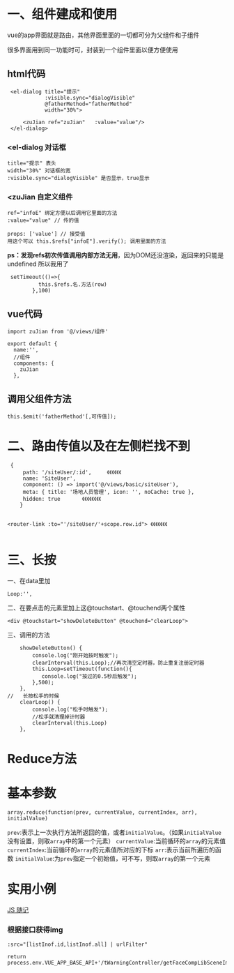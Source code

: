 # 一、组件建成和使用

vue的app界面就是路由，其他界面里面的一切都可分为父组件和子组件

很多界面用到同一功能时可，封装到一个组件里面以便方便使用

## html代码

```
 <el-dialog title="提示"
  			:visible.sync="dialogVisible"
  			@fatherMethod="fatherMethod"
  			width="30%">
  			
     <zuJian ref="zuJian"   :value="value"/>
 </el-dialog>
```

###  <el-dialog 对话框

```
title="提示" 表头
width="30%" 对话框的宽
:visible.sync="dialogVisible" 是否显示，true显示

```

### <zuJian 自定义组件

```
ref="infoE" 绑定方便以后调用它里面的方法
:value="value" // 传的值

props: ['value'] // 接受值
用这个可以 this.$refs["infoE"].verify(); 调用里面的方法
```

**ps：发现refs初次传值调用内部方法无用**，因为DOM还没渲染，返回来的只能是undefined
所以我用了

```
 setTimeout(()=>{
          this.$refs.名.方法(row)
        },100)
```

## vue代码

```
import zuJian from '@/views/组件'

export default {
  name:'',
  //组件
  components: {
    zuJian 
  },
```

## 调用父组件方法

```
this.$emit('fatherMethod'[,可传值]);

```



# 二、路由传值以及在左侧栏找不到

```
 {
     path: '/siteUser/:id',		《《《《《《
     name: 'SiteUser',
     component: () => import('@/views/basic/siteUser'),
     meta: { title: '场地人员管理', icon: '', noCache: true },
     hidden: true		《《《《《《《《
    }
    
    
<router-link :to="'/siteUser/'+scope.row.id"> 《《《《《《《


```

# 三、长按

一、在data里加

```
Loop:'',
```

二、在要点击的元素里加上这@touchstart、@touchend两个属性

```
<div @touchstart="showDeleteButton" @touchend="clearLoop">
```

三、调用的方法

```
    showDeleteButton() {
     	console.log("刚开始按时触发");
        clearInterval(this.Loop);//再次清空定时器，防止重复注册定时器
        this.Loop=setTimeout(function(){
           console.log("按过的0.5秒后触发");
        },500);
    },
//   长按松手的时候
    clearLoop() {
        console.log("松手时触发");
        //松手就清理掉计时器
      	clearInterval(this.Loop)
    },
```

# Reduce方法

# 基本参数

```
array.reduce(function(prev, currentValue, currentIndex, arr), initialValue)
```

`prev`:表示上一次执行方法所返回的值，或者`initialValue`。（如果`initialValue`没有设置，则取`array`中的第一个元素）
`currentValue`:当前循环的`array`的元素值
`currentIndex`:当前循环的`array`的元素值所对应的下标
`arr`:表示当前所遍历的函数
`initialValue`:为`prev`指定一个初始值，可不写，则取`array`的第一个元素

# 实用小例



[JS 随记](https://www.jianshu.com/nb/39638964)



### 根据接口获得img

```
:src="[listInof.id,listInof.all] | urlFilter"
```

```
return process.env.VUE_APP_BASE_API+'/tWarningController/getFaceCompLibSceneImgSmall/'+id[0]+'/'+id[1]*1
```

